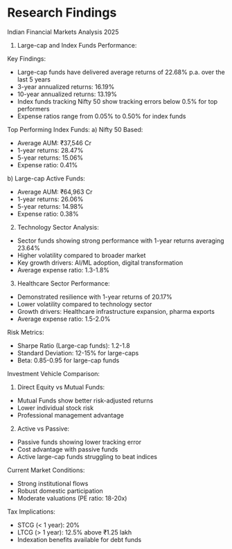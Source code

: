 # Research Findings

Indian Financial Markets Analysis 2025

1. Large-cap and Index Funds Performance:

Key Findings:
- Large-cap funds have delivered average returns of 22.68% p.a. over the last 5 years
- 3-year annualized returns: 16.19%
- 10-year annualized returns: 13.19%
- Index funds tracking Nifty 50 show tracking errors below 0.5% for top performers
- Expense ratios range from 0.05% to 0.50% for index funds

Top Performing Index Funds:
a) Nifty 50 Based:
- Average AUM: ₹37,546 Cr
- 1-year returns: 28.47%
- 5-year returns: 15.06%
- Expense ratio: 0.41%

b) Large-cap Active Funds:
- Average AUM: ₹64,963 Cr
- 1-year returns: 26.06%
- 5-year returns: 14.98%
- Expense ratio: 0.38%

2. Technology Sector Analysis:
- Sector funds showing strong performance with 1-year returns averaging 23.64%
- Higher volatility compared to broader market
- Key growth drivers: AI/ML adoption, digital transformation
- Average expense ratio: 1.3-1.8%

3. Healthcare Sector Performance:
- Demonstrated resilience with 1-year returns of 20.17%
- Lower volatility compared to technology sector
- Growth drivers: Healthcare infrastructure expansion, pharma exports
- Average expense ratio: 1.5-2.0%

Risk Metrics:
- Sharpe Ratio (Large-cap funds): 1.2-1.8
- Standard Deviation: 12-15% for large-caps
- Beta: 0.85-0.95 for large-cap funds

Investment Vehicle Comparison:
1. Direct Equity vs Mutual Funds:
- Mutual Funds show better risk-adjusted returns
- Lower individual stock risk
- Professional management advantage

2. Active vs Passive:
- Passive funds showing lower tracking error
- Cost advantage with passive funds
- Active large-cap funds struggling to beat indices

Current Market Conditions:
- Strong institutional flows
- Robust domestic participation
- Moderate valuations (PE ratio: 18-20x)

Tax Implications:
- STCG (< 1 year): 20%
- LTCG (> 1 year): 12.5% above ₹1.25 lakh
- Indexation benefits available for debt funds